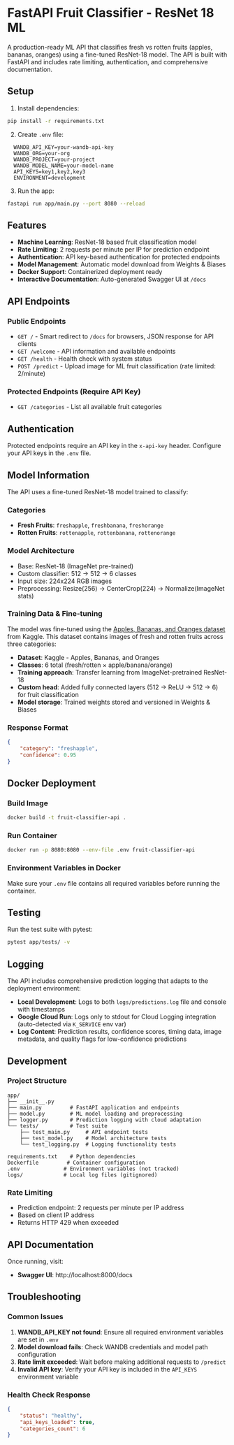 # FastAPI Fruit Classifier - ResNet 18 ML

A production-ready ML API that classifies fresh vs rotten fruits (apples, bananas, oranges) using a fine-tuned ResNet-18 model. The API is built with FastAPI and includes rate limiting, authentication, and comprehensive documentation.

## Setup

1. Install dependencies:

```bash
pip install -r requirements.txt
```

2. Create `.env` file:

```env
  WANDB_API_KEY=your-wandb-api-key
  WANDB_ORG=your-org
  WANDB_PROJECT=your-project
  WANDB_MODEL_NAME=your-model-name
  API_KEYS=key1,key2,key3
  ENVIRONMENT=development
```

3. Run the app:

```bash
fastapi run app/main.py --port 8080 --reload
```

## Features

- **Machine Learning**: ResNet-18 based fruit classification model
- **Rate Limiting**: 2 requests per minute per IP for prediction endpoint
- **Authentication**: API key-based authentication for protected endpoints
- **Model Management**: Automatic model download from Weights & Biases
- **Docker Support**: Containerized deployment ready
- **Interactive Documentation**: Auto-generated Swagger UI at `/docs`

## API Endpoints

### Public Endpoints

- `GET /` - Smart redirect to `/docs` for browsers, JSON response for API clients
- `GET /welcome` - API information and available endpoints
- `GET /health` - Health check with system status
- `POST /predict` - Upload image for ML fruit classification (rate limited: 2/minute)

### Protected Endpoints (Require API Key)

- `GET /categories` - List all available fruit categories

## Authentication

Protected endpoints require an API key in the `x-api-key` header. Configure your API keys in the `.env` file.

## Model Information

The API uses a fine-tuned ResNet-18 model trained to classify:

### Categories

- **Fresh Fruits**: `freshapple`, `freshbanana`, `freshorange`
- **Rotten Fruits**: `rottenapple`, `rottenbanana`, `rottenorange`

### Model Architecture

- Base: ResNet-18 (ImageNet pre-trained)
- Custom classifier: 512 → 512 → 6 classes
- Input size: 224x224 RGB images
- Preprocessing: Resize(256) → CenterCrop(224) → Normalize(ImageNet stats)

### Training Data & Fine-tuning

The model was fine-tuned using the [Apples, Bananas, and Oranges dataset](https://www.kaggle.com/datasets/sriramr/apples-bananas-oranges) from Kaggle. This dataset contains images of fresh and rotten fruits across three categories:

- **Dataset**: Kaggle - Apples, Bananas, and Oranges
- **Classes**: 6 total (fresh/rotten × apple/banana/orange)
- **Training approach**: Transfer learning from ImageNet-pretrained ResNet-18
- **Custom head**: Added fully connected layers (512 → ReLU → 512 → 6) for fruit classification
- **Model storage**: Trained weights stored and versioned in Weights & Biases

### Response Format

```json
{
	"category": "freshapple",
	"confidence": 0.95
}
```

## Docker Deployment

### Build Image

```bash
docker build -t fruit-classifier-api .
```

### Run Container

```bash
docker run -p 8080:8080 --env-file .env fruit-classifier-api
```

### Environment Variables in Docker

Make sure your `.env` file contains all required variables before running the container.

## Testing

Run the test suite with pytest:

```bash
pytest app/tests/ -v
```

## Logging

The API includes comprehensive prediction logging that adapts to the deployment environment:

- **Local Development**: Logs to both `logs/predictions.log` file and console with timestamps
- **Google Cloud Run**: Logs only to stdout for Cloud Logging integration (auto-detected via `K_SERVICE` env var)
- **Log Content**: Prediction results, confidence scores, timing data, image metadata, and quality flags for low-confidence predictions

## Development

### Project Structure

```
app/
├── __init__.py
├── main.py         # FastAPI application and endpoints
├── model.py        # ML model loading and preprocessing
├── logger.py       # Prediction logging with cloud adaptation
└── tests/          # Test suite
    ├── test_main.py     # API endpoint tests
    ├── test_model.py    # Model architecture tests
    └── test_logging.py  # Logging functionality tests

requirements.txt    # Python dependencies
Dockerfile         # Container configuration
.env              # Environment variables (not tracked)
logs/             # Local log files (gitignored)
```

### Rate Limiting

- Prediction endpoint: 2 requests per minute per IP address
- Based on client IP address
- Returns HTTP 429 when exceeded

## API Documentation

Once running, visit:

- **Swagger UI**: http://localhost:8000/docs

## Troubleshooting

### Common Issues

1. **WANDB_API_KEY not found**: Ensure all required environment variables are set in `.env`
2. **Model download fails**: Check WANDB credentials and model path configuration
3. **Rate limit exceeded**: Wait before making additional requests to `/predict`
4. **Invalid API key**: Verify your API key is included in the `API_KEYS` environment variable

### Health Check Response

```json
{
	"status": "healthy",
	"api_keys_loaded": true,
	"categories_count": 6
}
```
